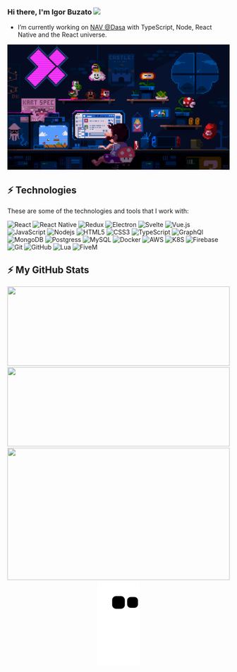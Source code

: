 

### Hi there, I'm Igor Buzato <img src="https://media.giphy.com/media/hvRJCLFzcasrR4ia7z/giphy.gif" width="25px">

- I’m currently working on [NAV @Dasa](https://nav.dasa.com.br) with TypeScript, Node, React Native and the React universe.

<img src="https://raw.githubusercontent.com/buzato/buzato/main/7c31678a-f970-4a98-8cbf-85cf053d69e1.gif" />

## ⚡ Technologies

These are some of the technologies and tools that I work with:

![React](https://img.shields.io/badge/-React-007396?style=flat-square&logo=react&logoColor=white)
![React Native](https://img.shields.io/badge/-React%20Native-2496ED?style=flat-square&logo=react&logoColor=white)
![Redux](https://img.shields.io/badge/-Redux-4479A1?style=flat-square&logo=redux)
![Electron](https://img.shields.io/badge/-Electron-2f3241?style=flat-square&logo=electron&logoColor=74b1be)
![Svelte](https://img.shields.io/badge/-Svelte-4A4A55?style=flat-square&logo=svelte&logoColor=FF3E00)
![Vue.js](https://img.shields.io/badge/Vue.js-35495E?style=flat-square&logo=vue.js&logoColor=4FC08D)
![JavaScript](https://img.shields.io/badge/-JavaScript-black?style=flat-square&logo=javascript)
![Nodejs](https://img.shields.io/badge/-Nodejs-339933?style=flat-square&logo=Node.js&logoColor=white)
![HTML5](https://img.shields.io/badge/-HTML5-E34F26?style=flat-square&logo=html5&logoColor=white)
![CSS3](https://img.shields.io/badge/-CSS3-1572B6?style=flat-square&logo=css3)
![TypeScript](https://img.shields.io/badge/-TypeScript-007ACC?style=flat-square&logo=typescript&logoColor=white)
![GraphQl](https://img.shields.io/badge/-Graphql-181717?style=flat-square&logo=graphql)
![MongoDB](https://img.shields.io/badge/-MongoDB-black?style=flat-square&logo=mongodb)
![Postgress](https://img.shields.io/badge/PostgreSQL-316192?style=flat-square&logo=postgresql&logoColor=white)
![MySQL](https://img.shields.io/badge/-MySQL-4479A1?style=flat-square&logo=mysql&logoColor=white)
![Docker](https://img.shields.io/badge/-Docker-2496ED?style=flat-square&logo=docker&logoColor=white)
![AWS](https://img.shields.io/badge/Amazon_AWS-232F3E?style=flat-square&logo=amazon-aws&logoColor=white)
![K8S](https://img.shields.io/badge/-Kubernetes-blue)
![Firebase](https://img.shields.io/badge/Firebase-ffca28?style=flat-square&logo=Firebase&logoColor=black)
![Git](https://img.shields.io/badge/-Git-black?style=flat-square&logo=git)
![GitHub](https://img.shields.io/badge/-GitHub-181717?style=flat-square&logo=github)
![Lua](https://img.shields.io/badge/-Lua-000080?style=flat-square&logo=Lua)
![FiveM](https://img.shields.io/badge/-FiveM-ff6f00?style=flat-square)

## ⚡ My GitHub Stats
<div align="center">
  <img height="180em" width="100%" src="https://personal-github-stats-8tkmrsfp9-buzato.vercel.app/api?username=buzato&count_private=true&show_icons=true&theme=react&include_all_commits=true&hide=stars&hide_border=true"/>
  <img height="180em" width="100%" src="https://personal-github-stats-8tkmrsfp9-buzato.vercel.app/api/top-langs/?username=buzato&langs_count=7&layout=compact&theme=react&hide_border=true"/>
  <img height="300em" width="100%" src="https://github-readme-stats.vercel.app/api/wakatime?username=Buzato&api_domain=wakapi.dev&theme=react&hide_border=true"/>
</div>
<div align="center">
 <img src="https://raw.githubusercontent.com/buzato/buzato/output/github-contribution-grid-snake.svg"/>  
</div>


